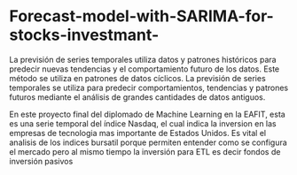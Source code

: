 # Forecast-model-with-SARIMA-for-stocks-investmant-

La previsión de series temporales utiliza datos y patrones históricos para predecir nuevas tendencias y el comportamiento futuro de los datos. Este método se utiliza en patrones de datos cíclicos. La previsión de series temporales se utiliza para predecir comportamientos, tendencias y patrones futuros mediante el análisis de grandes cantidades de datos antiguos.

En este proyecto final del diplomado de Machine Learning en la EAFIT, esta es una serie temporal del índice Nasdaq, el cual indica la inversion en las empresas de tecnologia mas importante de Estados Unidos. Es vital el analisis de los indices bursatil porque permiten entender como se configura el mercado pero al mismo tiempo la inversión para ETL es decir fondos de inversión pasivos
